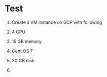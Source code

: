 # Test

1. Create a VM instance on GCP with following
  1. 4 CPU
  2. 15 GB memory 
  3. Cent OS 7
  4. 30 GB disk

2. 
